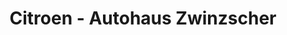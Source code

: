 ---
title: "Citroen - Autohaus Zwinzscher"
url: /altmittweida/citroen-autohaus-zwinzscher/
shop: Autohaus
---